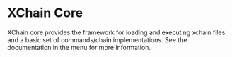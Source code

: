 # XChain Core

XChain core provides the framework for loading and executing xchain files and a basic set of commands/chain implementations.  See the documentation in the menu for more information.

